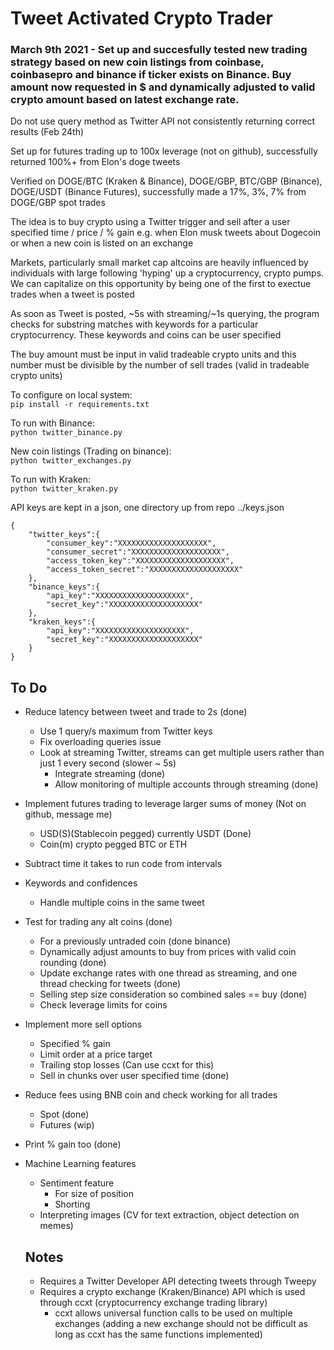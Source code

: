 # Tweet Activated Crypto Trader

### March 9th 2021 - Set up and succesfully tested new trading strategy based on new coin listings from coinbase, coinbasepro and binance if ticker exists on Binance. Buy amount now requested in $ and dynamically adjusted to valid crypto amount based on latest exchange rate.

Do not use query method as Twitter API not consistently returning correct results (Feb 24th)

Set up for futures trading up to 100x leverage (not on github), successfully returned 100%+ from Elon's doge tweets

Verified on DOGE/BTC (Kraken & Binance), DOGE/GBP, BTC/GBP (Binance), DOGE/USDT (Binance Futures), successfully made a 17%, 3%, 7% from DOGE/GBP spot trades

The idea is to buy crypto using a Twitter trigger and sell after a user specified time / price / % gain e.g. when Elon musk tweets about Dogecoin or when a new coin is listed on an exchange

Markets, particularly small market cap altcoins are heavily influenced by individuals with large following 'hyping' up a cryptocurrency, crypto pumps. We can capitalize on this opportunity by being one of the first to exectue trades when a tweet is posted

As soon as Tweet is posted, ~5s with streaming/~1s querying, the program checks for substring matches with keywords for a particular cryptocurrency. These keywords and coins can be user specified

The buy amount must be input in valid tradeable crypto units and this number must be divisible by the number of sell trades (valid in tradeable crypto units)

To configure on local system: \
`pip install -r requirements.txt`

To run with Binance: \
`python twitter_binance.py`

New coin listings (Trading on binance): \
`python twitter_exchanges.py`

To run with Kraken: \
`python twitter_kraken.py`

API keys are kept in a json, one directory up from repo ../keys.json
```
{
    "twitter_keys":{
        "consumer_key":"XXXXXXXXXXXXXXXXXXXX",
        "consumer_secret":"XXXXXXXXXXXXXXXXXXXX",
        "access_token_key":"XXXXXXXXXXXXXXXXXXXX",
        "access_token_secret":"XXXXXXXXXXXXXXXXXXXX"
    },
    "binance_keys":{
        "api_key":"XXXXXXXXXXXXXXXXXXXX",
        "secret_key":"XXXXXXXXXXXXXXXXXXXX"
    },
    "kraken_keys":{
    	"api_key":"XXXXXXXXXXXXXXXXXXXX",
        "secret_key":"XXXXXXXXXXXXXXXXXXXX"
    }
}
```

## To Do
- Reduce latency between tweet and trade to 2s (done)
	- Use 1 query/s maximum from Twitter keys
	- Fix overloading queries issue
	- Look at streaming Twitter, streams can get multiple users rather than just 1 every second (slower ~ 5s)
		- Integrate streaming (done)
		- Allow monitoring of multiple accounts through streaming (done)
- Implement futures trading to leverage larger sums of money (Not on github, message me)
	- USD(S)(Stablecoin pegged) currently USDT (Done)
	- Coin(m) crypto pegged BTC or ETH
- Subtract time it takes to run code from intervals
- Keywords and confidences
	- Handle multiple coins in the same tweet
- Test for trading any alt coins (done)
	- For a previously untraded coin (done binance)
	- Dynamically adjust amounts to buy from prices with valid coin rounding (done)
	- Update exchange rates with one thread as streaming, and one thread checking for tweets (done)
	- Selling step size consideration so combined sales == buy (done)
	- Check leverage limits for coins
- Implement more sell options
	- Specified % gain
	- Limit order at a price target
	- Trailing stop losses (Can use ccxt for this)
	- Sell in chunks over user specified time (done)
- Reduce fees using BNB coin and check working for all trades
	- Spot (done)
	- Futures (wip)
- Print % gain too (done)
- Machine Learning features
	- Sentiment feature
		- For size of position 
		- Shorting
	- Interpreting images (CV for text extraction, object detection on memes)


	## Notes
	- Requires a Twitter Developer API detecting tweets through Tweepy
	- Requires a crypto exchange (Kraken/Binance) API which is used through ccxt (cryptocurrency exchange trading library)
		- ccxt allows universal function calls to be used on multiple exchanges (adding a new exchange should not be difficult as long as ccxt has the same functions implemented)

